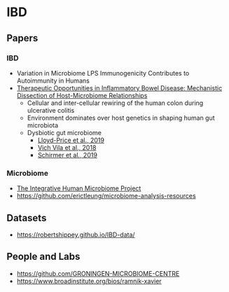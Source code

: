 # IBD

## Papers

### IBD
- Variation in Microbiome LPS Immunogenicity Contributes to Autoimmunity in Humans
- [Therapeutic Opportunities in Inflammatory Bowel Disease: Mechanistic Dissection of Host-Microbiome Relationships](https://mattfeng.tech/reading-group/papers/j.cell.2019.07.045)
  - Cellular and inter-cellular rewiring of the human colon during ulcerative colitis
  - Environment dominates over host genetics in shaping human gut microbiota
  - Dysbiotic gut microbiome
    - [Lloyd-Price et al., 2019](https://www.ncbi.nlm.nih.gov/pmc/articles/PMC6778965/#R58)
    - [Vich Vila et al., 2018](https://www.ncbi.nlm.nih.gov/pmc/articles/PMC6778965/#R100)
    - [Schirmer et al., 2019](https://www.ncbi.nlm.nih.gov/pmc/articles/PMC6778965/#R86)

### Microbiome
- [The Integrative Human Microbiome Project](https://www.nature.com/articles/s41586-019-1238-8)
- https://github.com/erictleung/microbiome-analysis-resources

## Datasets
- https://robertshippey.github.io/IBD-data/

## People and Labs
- https://github.com/GRONINGEN-MICROBIOME-CENTRE
- https://www.broadinstitute.org/bios/ramnik-xavier
